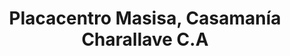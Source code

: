 ---
title: "Placacentro Masisa, Casamanía Charallave C.A"
url: /charallave/placacentro-masisa-casamania-charallave-c-a/
shop: Baustoffe
---